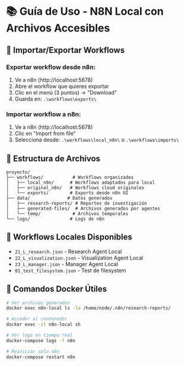 # 📚 Guía de Uso - N8N Local con Archivos Accesibles

## 🔄 Importar/Exportar Workflows

### Exportar workflow desde n8n:
1. Ve a n8n (http://localhost:5678)
2. Abre el workflow que quieres exportar
3. Clic en el menú (3 puntos) → "Download"
4. Guarda en: `.\workflows\exports\`

### Importar workflow a n8n:
1. Ve a n8n (http://localhost:5678)
2. Clic en "Import from file"
3. Selecciona desde: `.\workflows\local_n8n\` o `.\workflows\imports\`

## 📁 Estructura de Archivos

```
proyecto/
├── workflows/           # Workflows organizados
│   ├── local_n8n/      # Workflows adaptados para local
│   ├── original_n8n/   # Workflows cloud originales
│   └── exports/        # Exports desde n8n UI
├── data/              # Datos generados
│   ├── research-reports/ # Reportes de investigación
│   ├── generated-files/  # Archivos generados por agentes
│   └── temp/            # Archivos temporales
└── logs/               # Logs de n8n
```

## 🤖 Workflows Locales Disponibles

- `21_L_research.json` - Research Agent Local
- `22_L_visualization.json` - Visualization Agent Local  
- `23_L_manager.json` - Manager Agent Local
- `01_test_filesystem.json` - Test de filesystem

## 🔧 Comandos Docker Útiles

```bash
# Ver archivos generados
docker exec n8n-local ls -la /home/node/.n8n/research-reports/

# Acceder al contenedor
docker exec -it n8n-local sh

# Ver logs en tiempo real
docker-compose logs -f n8n

# Reiniciar solo n8n
docker-compose restart n8n
```
